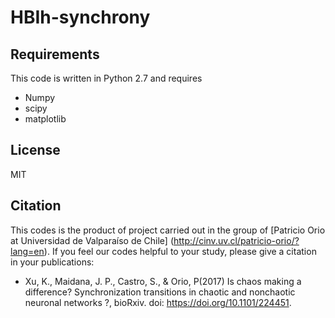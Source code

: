 # HBIh-synchrony

## Requirements
This code is written in Python 2.7 and requires

* Numpy
* scipy
* matplotlib

## License
MIT

## Citation
 This codes is the product of project carried out in the group of [Patricio Orio at Universidad de Valparaíso de Chile] 
 (http://cinv.uv.cl/patricio-orio/?lang=en). If you feel our codes helpful  to your study, please give a citation in your publications:
 * Xu, K., Maidana, J. P., Castro, S., & Orio, P(2017) Is chaos making a difference? 
 Synchronization transitions in chaotic and nonchaotic neuronal networks ?, bioRxiv. doi: https://doi.org/10.1101/224451.
